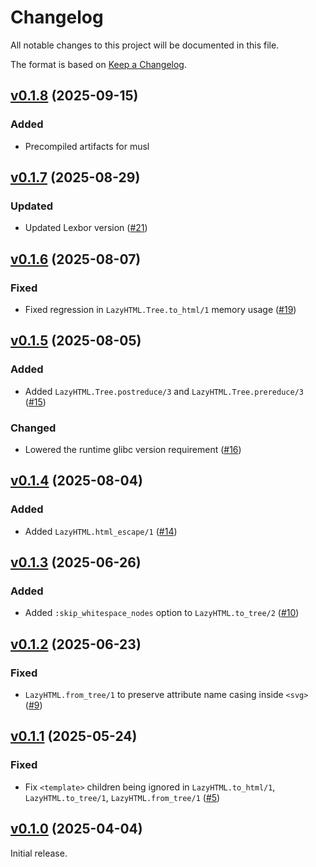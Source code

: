 # Changelog

All notable changes to this project will be documented in this file.

The format is based on [Keep a Changelog](https://keepachangelog.com/en/1.0.0/).

## [v0.1.8](https://github.com/dashbitco/lazy_html/tree/v0.1.8) (2025-09-15)

### Added

- Precompiled artifacts for musl

## [v0.1.7](https://github.com/dashbitco/lazy_html/tree/v0.1.7) (2025-08-29)

### Updated

- Updated Lexbor version ([#21](https://github.com/dashbitco/lazy_html/pull/21))

## [v0.1.6](https://github.com/dashbitco/lazy_html/tree/v0.1.6) (2025-08-07)

### Fixed

- Fixed regression in `LazyHTML.Tree.to_html/1` memory usage ([#19](https://github.com/dashbitco/lazy_html/pull/19))

## [v0.1.5](https://github.com/dashbitco/lazy_html/tree/v0.1.5) (2025-08-05)

### Added

- Added `LazyHTML.Tree.postreduce/3` and `LazyHTML.Tree.prereduce/3` ([#15](https://github.com/dashbitco/lazy_html/pull/15))

### Changed

- Lowered the runtime glibc version requirement ([#16](https://github.com/dashbitco/lazy_html/pull/16))

## [v0.1.4](https://github.com/dashbitco/lazy_html/tree/v0.1.4) (2025-08-04)

### Added

- Added `LazyHTML.html_escape/1` ([#14](https://github.com/dashbitco/lazy_html/pull/14))

## [v0.1.3](https://github.com/dashbitco/lazy_html/tree/v0.1.3) (2025-06-26)

### Added

- Added `:skip_whitespace_nodes` option to `LazyHTML.to_tree/2` ([#10](https://github.com/dashbitco/lazy_html/pull/10))

## [v0.1.2](https://github.com/dashbitco/lazy_html/tree/v0.1.2) (2025-06-23)

### Fixed

- `LazyHTML.from_tree/1` to preserve attribute name casing inside `<svg>` ([#9](https://github.com/dashbitco/lazy_html/pull/9))

## [v0.1.1](https://github.com/dashbitco/lazy_html/tree/v0.1.1) (2025-05-24)

### Fixed

- Fix `<template>` children being ignored in `LazyHTML.to_html/1`, `LazyHTML.to_tree/1`, `LazyHTML.from_tree/1` ([#5](https://github.com/dashbitco/lazy_html/pull/5))

## [v0.1.0](https://github.com/dashbitco/lazy_html/tree/v0.1.0) (2025-04-04)

Initial release.
